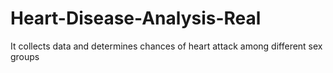 # Heart-Disease-Analysis-Real
It collects data and determines chances of heart attack among different sex groups
